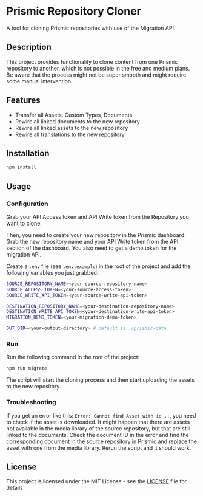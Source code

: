 # Prismic Repository Cloner

A tool for cloning Prismic repositories with use of the Migration API.

## Description

This project provides functionality to clone content from one Prismic repository to another, which is not possible in the free and medium plans. Be aware that the process might not be super smooth and might require some manual intervention.

## Features
- Transfer all Assets, Custom Types, Documents
- Rewire all linked documents to the new repository
- Rewire all linked assets to the new repository
- Rewire all translations to the new repository

## Installation

```bash
npm install
```

## Usage

### Configuration

Grab your API Access token and API Write token from the Repository you want to clone.

Then, you need to create your new repository in the Prismic dashboard. Grab the new repository name and your API Write token from the API section of the dashboard. You also need to get a demo token for the migration API.

Create a `.env` file (see `.env.example`) in the root of the project and add the following variables you just grabbed:

```bash
SOURCE_REPOSITORY_NAME=<your-source-repository-name>
SOURCE_ACCESS_TOKEN=<your-source-access-token>
SOURCE_WRITE_API_TOKEN=<your-source-write-api-token>

DESTINATION_REPOSITORY_NAME=<your-destination-repository-name>
DESTINATION_WRITE_API_TOKEN=<your-destination-write-api-token>
MIGRATION_DEMO_TOKEN=<your-migration-demo-token>

OUT_DIR=<your-output-directory> # default is ./prismic-data
```

### Run
Run the following command in the root of the project:

```bash
npm run migrate
```
The script will start the cloning process and then start uploading the assets to the new repository.

### Troubleshooting
If you get an error like this: `Error: Cannot find Asset with id ..`, you need to check if the asset is downloaded. It might happen that there are assets not available in the media library of the source repository, but that are still linked to the documents. Check the document ID in the error and find the corresponding document in the source repository in Prismic and replace the asset with one from the media library. Rerun the script and it should work.

## License

This project is licensed under the MIT License - see the [LICENSE](LICENSE) file for details
